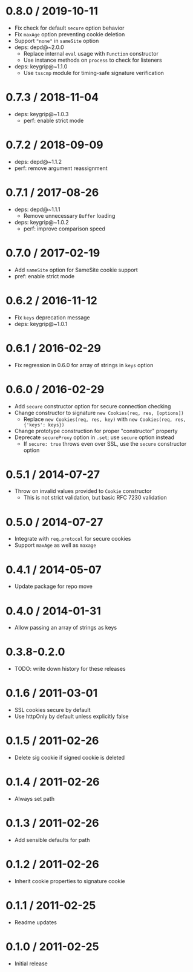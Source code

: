 0.8.0 / 2019-10-11
==================

  * Fix check for default `secure` option behavior
  * Fix `maxAge` option preventing cookie deletion
  * Support `"none"` in `sameSite` option
  * deps: depd@~2.0.0
    - Replace internal `eval` usage with `Function` constructor
    - Use instance methods on `process` to check for listeners
  * deps: keygrip@~1.1.0
    - Use `tsscmp` module for timing-safe signature verification

0.7.3 / 2018-11-04
==================

  * deps: keygrip@~1.0.3
    - perf: enable strict mode

0.7.2 / 2018-09-09
==================

  * deps: depd@~1.1.2
  * perf: remove argument reassignment

0.7.1 / 2017-08-26
==================

  * deps: depd@~1.1.1
    - Remove unnecessary `Buffer` loading
  * deps: keygrip@~1.0.2
    - perf: improve comparison speed

0.7.0 / 2017-02-19
==================

  * Add `sameSite` option for SameSite cookie support
  * pref: enable strict mode

0.6.2 / 2016-11-12
==================

  * Fix `keys` deprecation message
  * deps: keygrip@~1.0.1

0.6.1 / 2016-02-29
==================

  * Fix regression in 0.6.0 for array of strings in `keys` option

0.6.0 / 2016-02-29
==================

  * Add `secure` constructor option for secure connection checking
  * Change constructor to signature `new Cookies(req, res, [options])`
    - Replace `new Cookies(req, res, key)` with `new Cookies(req, res, {'keys': keys})`
  * Change prototype construction for proper "constructor" property
  * Deprecate `secureProxy` option in `.set`; use `secure` option instead
    - If `secure: true` throws even over SSL, use the `secure` constructor option

0.5.1 / 2014-07-27
==================

  * Throw on invalid values provided to `Cookie` constructor
    - This is not strict validation, but basic RFC 7230 validation

0.5.0 / 2014-07-27
==================

  * Integrate with `req.protocol` for secure cookies
  * Support `maxAge` as well as `maxage`

0.4.1 / 2014-05-07
==================

  * Update package for repo move

0.4.0 / 2014-01-31
==================

  * Allow passing an array of strings as keys

0.3.8-0.2.0
===========

  * TODO: write down history for these releases

0.1.6 / 2011-03-01
==================

  * SSL cookies secure by default
  * Use httpOnly by default unless explicitly false

0.1.5 / 2011-02-26
==================

  * Delete sig cookie if signed cookie is deleted

0.1.4 / 2011-02-26
==================

  * Always set path

0.1.3 / 2011-02-26
==================

  * Add sensible defaults for path

0.1.2 / 2011-02-26
==================

  * Inherit cookie properties to signature cookie

0.1.1 / 2011-02-25
==================

  * Readme updates

0.1.0 / 2011-02-25
==================

  * Initial release